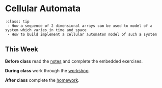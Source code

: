 # Cellular Automata

```{admonition} What you'll learn
:class: tip
 - How a sequence of 2 dimensional arrays can be used to model of a system which varies in time and space
 - How to build implement a cellular automaton model of such a system
```

## This Week

**Before class** read the [notes](cellular_automata_notes.ipynb) and complete the embedded exercises.

**During class** work through the [workshop](cellular_automata.ipynb).

**After class** complete the [homework](cellular_automata_homework.md).